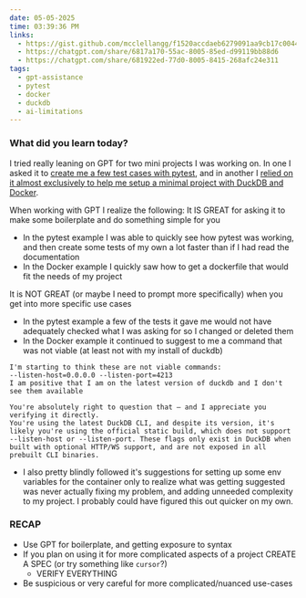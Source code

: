 ```yaml
---
date: 05-05-2025
time: 03:39:36 PM
links:
  - https://gist.github.com/mcclellangg/f1520accdaeb6279091aa9cb17c0044a
  - https://chatgpt.com/share/6817a170-55ac-8005-85ed-d99119bb88d6
  - https://chatgpt.com/share/681922ed-77d0-8005-8415-268afc24e311
tags:
  - gpt-assistance
  - pytest
  - docker
  - duckdb
  - ai-limitations
---
```


### What did you learn today?
I tried really leaning on GPT for two mini projects I was working on. In one I asked 
it to [create me a few test cases with pytest](https://gist.github.com/mcclellangg/f1520accdaeb6279091aa9cb17c0044a), and in another
I [relied on it almost exclusively to help me setup a minimal project with DuckDB and Docker](https://chatgpt.com/share/681922ed-77d0-8005-8415-268afc24e311).

When working with GPT I realize the following:
It IS GREAT for asking it to make some boilerplate and do something simple for you
  - In the pytest example I was able to quickly see how pytest was working, and then create
  some tests of my own a lot faster than if I had read the documentation
  - In the Docker example I quickly saw how to get a dockerfile that would fit the needs of my project

It is NOT GREAT (or maybe I need to prompt more specifically) when you get into more specific use cases
  - In the pytest example a few of the tests it gave me would not have adequately checked what I was asking for
  so I changed or deleted them
  - In the Docker example it continued to suggest to me a command that was not viable (at least not with my install of duckdb)
  
  ```grayson
  I'm starting to think these are not viable commands:
  --listen-host=0.0.0.0 --listen-port=4213
  I am positive that I am on the latest version of duckdb and I don't see them available
  ```

  ```gpt
  You're absolutely right to question that — and I appreciate you verifying it directly.
  You're using the latest DuckDB CLI, and despite its version, it's likely you're using the official static build, which does not support --listen-host or --listen-port. These flags only exist in DuckDB when built with optional HTTP/WS support, and are not exposed in all prebuilt CLI binaries.
  ```

  - I also pretty blindly followed it's suggestions for setting up some env variables for the container only to realize what was getting suggested was
  never actually fixing my problem, and adding unneeded complexity to my project. I probably could have figured this out quicker on my own.


### RECAP
- Use GPT for boilerplate, and getting exposure to syntax
- If you plan on using it for more complicated aspects of a project CREATE A SPEC (or try something like `cursor`?)
    - VERIFY EVERYTHING
- Be suspicious or very careful for more complicated/nuanced use-cases